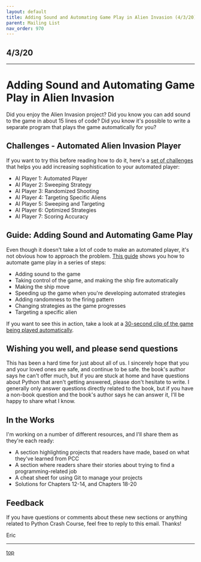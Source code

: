 ```yaml
---
layout: default
title: Adding Sound and Automating Game Play in Alien Invasion (4/3/20)
parent: Mailing List
nav_order: 970
---
```


## 4/3/20

---

# Adding Sound and Automating Game Play in Alien Invasion

Did you enjoy the Alien Invasion project? Did you know you can add sound to the game in about 15 lines of code? Did you know it's possible to write a separate program that plays the game automatically for you?


## Challenges - Automated Alien Invasion Player

If you want to try this before reading how to do it, here's a [set of challenges](../../challenges/ai_player/) that helps you add increasing sophistication to your automated player:

- AI Player 1: Automated Player
- AI Player 2: Sweeping Strategy
- AI Player 3: Randomized Shooting
- AI Player 4: Targeting Specific Aliens
- AI Player 5: Sweeping and Targeting
- AI Player 6: Optimized Strategies
- AI Player 7: Scoring Accuracy

## Guide: Adding Sound and Automating Game Play

Even though it doesn't take a lot of code to make an automated player, it's not obvious how to approach the problem. [This guide](../../beyond_pcc/ai_player/) shows you how to automate game play in a series of steps:

- Adding sound to the game
- Taking control of the game, and making the ship fire automatically
- Making the ship move
- Speeding up the game when you're developing automated strategies
- Adding randomness to the firing pattern
- Changing strategies as the game progresses
- Targeting a specific alien

If you want to see this in action, take a look at a [30-second clip of the game being played automatically](https://vimeo.com/402839185).


## Wishing you well, and please send questions

This has been a hard time for just about all of us. I sincerely hope that you and your loved ones are safe, and continue to be safe. the book's author says he can't offer much, but if you are stuck at home and have questions about Python that aren't getting answered, please don't hesitate to write. I generally only answer questions directly related to the book, but if you have a non-book question and the book's author says he can answer it, I'll be happy to share what I know.


## In the Works

I'm working on a number of different resources, and I'll share them as they're each ready:

- A section highlighting projects that readers have made, based on what they've learned from PCC
- A section where readers share their stories about trying to find a programming-related job
- A cheat sheet for using Git to manage your projects
- Solutions for Chapters 12-14, and Chapters 18-20

## Feedback

If you have questions or comments about these new sections or anything related to Python Crash Course, feel free to reply to this email. Thanks!

Eric

---

[top](#top)
